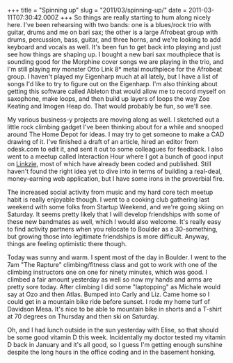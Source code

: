 +++
title = "Spinning up"
slug = "2011/03/spinning-up/"
date = 2011-03-11T07:30:42.000Z
+++
So things are really starting to hum along nicely here. I've been rehearsing with two bands: one is a blues/rock trio with guitar, drums and me on bari sax; the other is a large Afrobeat group with drums, percussion, bass, guitar, and three horns, and we're looking to add keyboard and vocals as well. It's been fun to get back into playing and just see how things are shaping up. I bought a new bari sax mouthpiece that is sounding good for the Morphine cover songs we are playing in the trio, and I'm still playing my monster Otto Link 8* metal mouthpiece for the Afrobeat group. I haven't played my Eigenharp much at all lately, but I have a list of songs I'd like to try to figure out on the Eigenharp. I'm also thinking about getting this software called Ableton that would allow me to record myself on saxophone, make loops, and then build up layers of loops the way Zoe Keating and Imogen Heap do. That would probably be fun, so we'll see.

My various business-y projects are moving along as well. I sketched out a little rock climbing gadget I've been thinking about for a while and snooped around The Home Depot for ideas. I may try to get someone to make a CAD drawing of it. I've finished a draft of an article, hired an editor from odesk.com to edit it, and sent it out to some colleagues for feedback. I also went to a meetup called Interaction Hour where I got a bunch of good input on [Linkzie](https://linkzie.com), most of which have already been coded and published. Still haven't found the right idea yet to dive into in terms of building a real-deal, money-earning web application, but I have some irons in the proverbial fire.

The increased social activity from music and my hard core tech meetup habit is really enjoyable though. I went to a cooking club gathering last weekend with some folks from Startup Weekend, and we're going skiing on Saturday. It seems pretty likely that I will develop friendships with some of these new bandmates as well, which I would also welcome. It's really easy to find activity partners when you relocate to Boulder as a 30-something, but growing those into legitimate friendships is more difficult. Anyway, things are feeling optimistic there though.

Today was sunny and warm. I spent most of the day in Boulder. I went to the 7am "The Rapture" climbing/fitness class and got to work with one of the climbing instructors one on one for ninety minutes, which was good. I climbed a fair amount yesterday as well so now my hands and arms are pretty sore today. After climbing I did some "laptopping" as Michale would say at Ozo and then Atlas. Bumped into Carly and Liz. Came home so I could get in a mountain bike ride before sunset. I rode my home turf of Davidson Mesa. It's nice to be able to mountain bike in shorts and a T-shirt at 70 degrees on Thursday and then ski on Saturday.

Oh, and I had lunch outside in the sun yesterday with Elise, so that should be some good vitamin D this week. Incidentally my doctor tested my vitamin D back in January and it's all good, so I guess I'm getting enough sunshine despite the long hours in the office coding and in the basement honking.